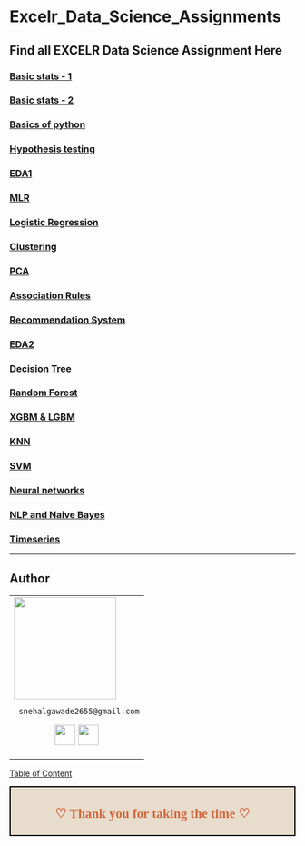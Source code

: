 # Excelr_Data_Science_Assignments

## Find all EXCELR Data Science Assignment Here

### [Basic stats - 1](https://github.com/snehuuu28/Excelr_Data_Science/tree/main/Assignments/Assignment_1)

### [Basic stats - 2](https://github.com/snehuuu28/Excelr_Data_Science/tree/main/Assignments/Assignment_2)

### [Basics of python](https://github.com/snehuuu28/Excelr_Data_Science/tree/main/Assignments/Assignment_3)

### [Hypothesis testing](https://github.com/snehuuu28/Excelr_Data_Science/tree/main/Assignments/Assignment_4)

### [EDA1](https://github.com/snehuuu28/Excelr_Data_Science/tree/main/Assignments/Assignment_5)

### [MLR](https://github.com/snehuuu28/Excelr_Data_Science/tree/main/Assignments/Assignment_6)

### [Logistic Regression](https://github.com/snehuuu28/Excelr_Data_Science/tree/main/Assignments/Assignment_7)

### [Clustering](https://github.com/snehuuu28/Excelr_Data_Science/tree/main/Assignments/Assignment_8)

### [PCA](https://github.com/snehuuu28/Excelr_Data_Science/tree/main/Assignments/Assignment_9)

### [Association Rules](https://github.com/snehuuu28/Excelr_Data_Science/tree/main/Assignments/Assignment_10)

### [Recommendation System](https://github.com/snehuuu28/Excelr_Data_Science/tree/main/Assignments/Assignment_11)

### [EDA2](https://github.com/snehuuu28/Excelr_Data_Science/tree/main/Assignments/Assignment_12)

### [Decision Tree](https://github.com/snehuuu28/Excelr_Data_Science/tree/main/Assignments/Assignment_13)

### [Random Forest](https://github.com/snehuuu28/Excelr_Data_Science/tree/main/Assignments/Assignment_14)

### [XGBM & LGBM](https://github.com/snehuuu28/Excelr_Data_Science/tree/main/Assignments/Assignment_15)

### [KNN](https://github.com/snehuuu28/Excelr_Data_Science/tree/main/Assignments/Assignment_16)

### [SVM](https://github.com/snehuuu28/Excelr_Data_Science/tree/main/Assignments/Assignment_17)

### [Neural networks](https://github.com/snehuuu28/Excelr_Data_Science/tree/main/Assignments/Assignment_18)

### [NLP and  Naive Bayes](https://github.com/snehuuu28/Excelr_Data_Science/tree/main/Assignments/Assignment_19)

### [Timeseries](https://github.com/snehuuu28/Excelr_Data_Science/tree/main/Assignments/Assignment_20)

___

## Author

<table>
<tr>
<td>
     <img src="https://avatars.githubusercontent.com/u/125666722?v=4" width="180"/>
     
     snehalgawade2655@gmail.com

<p align="center">
<a href = "https://github.com/snehuuu28"><img src = "http://www.iconninja.com/files/241/825/211/round-collaboration-social-github-code-circle-network-icon.svg" width="36" height = "36"/></a>
<a href = "https://www.linkedin.com/in/snehal-gawade-bb76b0228//"><img src = "http://www.iconninja.com/files/863/607/751/network-linkedin-social-connection-circular-circle-media-icon.svg" width="36" height="36"/></a>
</p>
</td>
</tr> 
  </table>

[Table of Content](#0.1)

<div style="display:fill;
            border-radius: false;
            border-style: solid;
            border-color:#000000;
            border-style: false;
            border-width: 2px;
            color:#CF673A;
            font-size:15px;
            font-family: Georgia;
            background-color:#E8DCCC;
            text-align:center;
            letter-spacing:0.1px;
            padding: 0.1em;">

**<h2>♡ Thank you for taking the time ♡**
